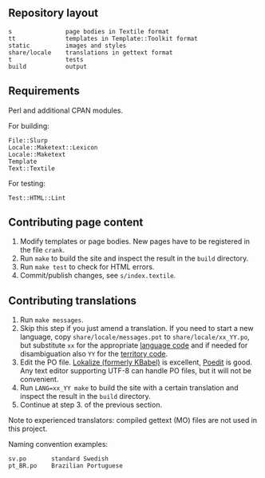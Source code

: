 Repository layout
-----------------

    s               page bodies in Textile format
    tt              templates in Template::Toolkit format
    static          images and styles
    share/locale    translations in gettext format
    t               tests
    build           output

Requirements
------------

Perl and additional CPAN modules.

For building:

    File::Slurp
    Locale::Maketext::Lexicon
    Locale::Maketext
    Template
    Text::Textile

For testing:

    Test::HTML::Lint

Contributing page content
-------------------------

1. Modify templates or page bodies. New pages have to be registered in the file `crank`.
2. Run `make` to build the site and inspect the result in the `build` directory.
3. Run `make test` to check for HTML errors.
4. Commit/publish changes, see `s/index.textile`.

Contributing translations
-------------------------

1. Run `make messages`.
2. Skip this step if you just amend a translation. If you need to start a new
language, copy `share/locale/messages.pot` to `share/locale/xx_YY.po`, but
substitute `xx` for the appropriate
[language code](http://en.wikipedia.org/wiki/List_of_ISO_639-1_codes)
and if needed for disambiguation also `YY` for the
[territory code](http://en.wikipedia.org/wiki/ISO_3166-1_alpha-2).
3. Edit the PO file. [Lokalize (formerly KBabel)](http://l10n.kde.org/tools/)
is excellent, [Poedit](http://www.poedit.net/) is good. Any text editor
supporting UTF-8 can handle PO files, but it will not be convenient.
4. Run `LANG=xx_YY make` to build the site with a certain translation and
inspect the result in the `build` directory.
5. Continue at step 3. of the previous section.

Note to experienced translators: compiled gettext (MO) files are not used in
this project.

Naming convention examples:

    sv.po       standard Swedish
    pt_BR.po    Brazilian Portuguese
